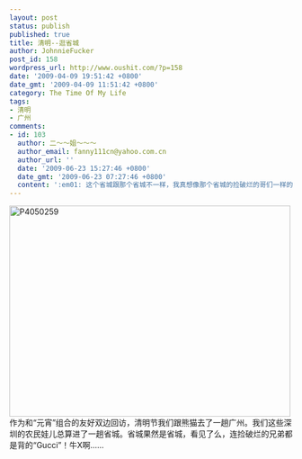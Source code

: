 ```yaml
---
layout: post
status: publish
published: true
title: 清明--逛省城
author: JohnnieFucker
post_id: 158
wordpress_url: http://www.oushit.com/?p=158
date: '2009-04-09 19:51:42 +0800'
date_gmt: '2009-04-09 11:51:42 +0800'
category: The Time Of My Life
tags:
- 清明
- 广州
comments:
- id: 103
  author: 二～～姐～～～
  author_email: fanny111cn@yahoo.com.cn
  author_url: ''
  date: '2009-06-23 15:27:46 +0800'
  date_gmt: '2009-06-23 07:27:46 +0800'
  content: ':em01: 这个省城跟那个省城不一样，我真想像那个省城的捡破烂的哥们一样的洋盘一把！！！'
---
```

<p><a href="http://www.yupoo.com/photos/view?id=ff8080812045e8e001208695d0b903f1" title="来YUPOO看我的照片"><img src="http://pic.yupoo.com/crazysperm/710347404861/medium.jpg" alt="P4050259" width="500" height="375" border="0" /></a><br />
作为和“元宵”组合的友好双边回访，清明节我们跟熊猫去了一趟广州。我们这些深圳的农民娃儿总算进了一趟省城。省城果然是省城，看见了么，连捡破烂的兄弟都是背的“Gucci”！牛X啊……</p>

